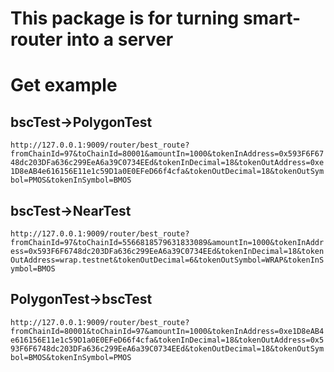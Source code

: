 # This package is for turning smart-router into a server

# Get example

## bscTest->PolygonTest
`http://127.0.0.1:9009/router/best_route?fromChainId=97&toChainId=80001&amountIn=1000&tokenInAddress=0x593F6F6748dc203DFa636c299EeA6a39C0734EEd&tokenInDecimal=18&tokenOutAddress=0xe1D8eAB4e616156E11e1c59D1a0E0EFeD66f4cfa&tokenOutDecimal=18&tokenOutSymbol=PMOS&tokenInSymbol=BMOS`

## bscTest->NearTest
`http://127.0.0.1:9009/router/best_route?fromChainId=97&toChainId=5566818579631833089&amountIn=1000&tokenInAddress=0x593F6F6748dc203DFa636c299EeA6a39C0734EEd&tokenInDecimal=18&tokenOutAddress=wrap.testnet&tokenOutDecimal=6&tokenOutSymbol=WRAP&tokenInSymbol=BMOS`

## PolygonTest->bscTest
`http://127.0.0.1:9009/router/best_route?fromChainId=80001&toChainId=97&amountIn=1000&tokenInAddress=0xe1D8eAB4e616156E11e1c59D1a0E0EFeD66f4cfa&tokenInDecimal=18&tokenOutAddress=0x593F6F6748dc203DFa636c299EeA6a39C0734EEd&tokenOutDecimal=18&tokenOutSymbol=BMOS&tokenInSymbol=PMOS`
